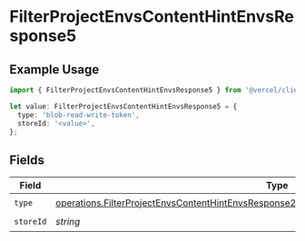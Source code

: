 # FilterProjectEnvsContentHintEnvsResponse5

## Example Usage

```typescript
import { FilterProjectEnvsContentHintEnvsResponse5 } from '@vercel/client/models/operations';

let value: FilterProjectEnvsContentHintEnvsResponse5 = {
  type: 'blob-read-write-token',
  storeId: '<value>',
};
```

## Fields

| Field     | Type                                                                                                                                                                                                       | Required           | Description |
| --------- | ---------------------------------------------------------------------------------------------------------------------------------------------------------------------------------------------------------- | ------------------ | ----------- |
| `type`    | [operations.FilterProjectEnvsContentHintEnvsResponse200ApplicationJSONResponseBody3Envs5Type](../../models/operations/filterprojectenvscontenthintenvsresponse200applicationjsonresponsebody3envs5type.md) | :heavy_check_mark: | N/A         |
| `storeId` | _string_                                                                                                                                                                                                   | :heavy_check_mark: | N/A         |
